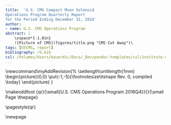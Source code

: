```yaml
---
title:  'U.S. CMS Compact Muon Solenoid
Operations Program Quarterly Report
for the Period Ending December 31, 2016'
author:
- name: U.S. CMS Operations Program
abstract: |
    \vspace*{-1.0in}
    ![Picture of CMS](figures/title.png "CMS Cut Away")\ 
tags: [USCMS, report]
bibliography: rb.bib
csl: /Volumes/Users/bauerdic/Docs/_Dev/pandoc-templates/csl/institute-of-physics-numeric.csl
...
```

\newcommand\myAddRevision{%
  \setlength\unitlength{1mm}
  \begin{picture}(0,0)
    \put(-1,-5){\footnotesize\itshape Rev. 0, compiled \today}
  \end{picture}
}
<!--
\makeoddfoot  {qr}{\myAddRevision\hspace*{-0.07in} \small{U.S. CMS Operations Program 2016Q4}}{}{\small Page \thepage}
-->

\makeoddfoot  {qr}{\small{U.S. CMS Operations Program 2016Q4}}{}{\small Page \thepage}
<!--
-->

\pagestyle{qr}

\newpage
